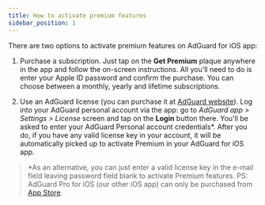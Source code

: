 ```yaml
---
title: How to activate premium features
sidebar_position: 1
---
```


There are two options to activate premium features on AdGuard for iOS app:

1) Purchase a subscription. Just tap on the **Get Premium** plaque anywhere in the app and follow the on-screen instructions. All you'll need to do is enter your Apple ID password and confirm the purchase. You can choose between a monthly, yearly and lifetime subscriptions.

2) Use an AdGuard license (you can purchase it at [AdGuard website](https://adguard.com/en/license.html)). Log into your AdGuard personal account via the app: go to *AdGuard app > Settings > License* screen and tap on the **Login** button there. You'll be asked to enter your AdGuard Personal account credentials*. After you do, if you have any valid license key in your account, it will be automatically picked up to activate Premium in your AdGuard for iOS app.

> *As an alternative, you can just enter a valid license key in the e-mail field leaving password field blank to activate Premium features.
> PS: AdGuard Pro for iOS (our other iOS app) can only be purchased from [App Store](https://apps.apple.com/app/adguard-pro-adblock-privacy/id1126386264).